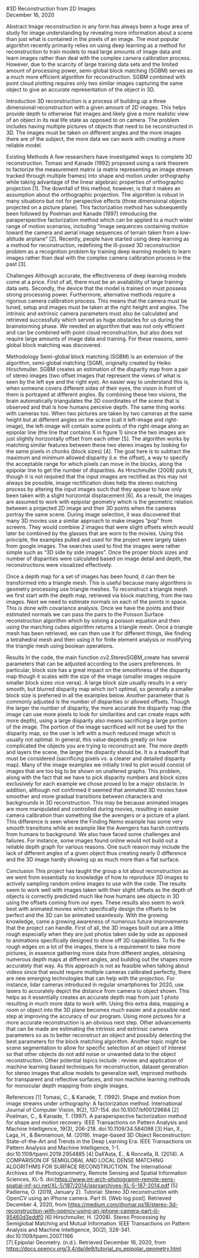 #3D Reconstruction from 2D Images  
December 16, 2020

Abstract
Image reconstruction in any form has always been a huge area of study for image understanding by revealing more information about a scene than just what is contained in the pixels of an image. The most popular algorithm recently primarily relies on using deep learning as a method for reconstruction to train models to read large amounts of image data and learn images rather than deal with the complex camera calibration process. However, due to the scarcity of large training data sets and the limited amount of processing power, semi-global block matching (SGBM) serves as a much more efficient algorithm for reconstruction. SGBM combined with point cloud plotting requires only two similar images capturing the same object to give an accurate representation of the object in 3D. 

Introduction
3D reconstruction is a process of building up a three dimensional reconstruction with a given amount of 2D images. This helps provide depth to otherwise flat images and likely give a more realistic view of an object in its real life state as opposed to on camera. The problem includes having multiple pictures of objects that need to be reconstructed in 3D. The images must be taken on different angles and the more images there are of the subject, the more data we can work with creating a more reliable model. 

Existing Methods
A few researchers have investigated ways to complete 3D reconstruction. Tomasi and Kanade (1992) proposed using a rank theorem to factorize the measurement matrix (a matrix representing an image stream tracked through multiple frames) into shape and motion under orthography while taking advantage of the linear algebraic properties of orthographic projection [1]. The downfall of this method, however, is that it makes an assumption about the orthographic projection. The algorithm is robust in many situations but not for perspective effects (three dimensional objects projected on a picture plane). This factorization method has subsequently been followed by Poelman and Kanade (1997) introducing the paraperspective factorization method which can be applied to a much wider range of motion scenarios, including “image sequences containing motion toward the camera and aerial image sequences of terrain taken from a low-altitude airplane” [2]. Recently, people have started using deep learning as a method for reconstruction, redefining the ill-posed 3D reconstruction problem as a recognition problem by training deep learning models to learn images rather than deal with the complex camera calibration process in the past [3]. 

Challenges
Although accurate, the effectiveness of deep learning models come at a price. First of all, there must be an availability of large training data sets. Secondly, the device that the model is trained on must possess strong processing power. Furthermore, alternative methods require a rigorous camera calibration process. This means that the camera must be tuned, setup and images must be taken at the right height and angles. The intrinsic and extrinsic camera parameters must also be calculated and retrieved successfully which served as huge obstacles for us during the brainstorming phase. We needed an algorithm that was not only efficient and can be combined with point cloud reconstruction, but also does not require large amounts of image data and training. For these reasons, semi-global block matching was discovered. 


Methodology
Semi-global block matching (SGBM) is an extension of the algorithm, semi-global matching (SGM), originally created by Heiko Hirschmuller. SGBM creates an estimation of the disparity map from a pair of stereo images (two offset images that represent the views of what is seen by the left eye and the right eye). An easier way to understand this is, when someone covers different sides of their eyes, the vision in front of them is portrayed at different angles. By combining these two visions, the brain automatically triangulates the 3D coordinates of the scene that is observed and that is how humans perceive depth. The same thing works with cameras too. When two pictures are taken by two cameras at the same height but at different angles on the scene (call it left-image and right-image), the left-image will contain some points of the right-image along an epipolar line (the line that contains X in figure 1) since the two images are just slightly horizontally offset from each other [5]. 
The algorithm works by matching similar features between these two stereo images by looking for the same pixels in chunks (block sizes) [4]. The goal here is to subtract the maximum and minimum allowed disparity (i.e. the offset), a way to specify the acceptable range for which pixels can move in the blocks, along the epipolar line to get the number of disparities. 
As Hirschmuller (2008) puts it, though it is not required that the input images are rectified as this may not always be possible, image rectification does help the stereo matching process by altering the input images such that they appear to have only been taken with a slight horizontal displacement [6]. As a result, the images are assumed to work with epipolar geometry which is the geometric relation between a projected 2D image and their 3D points when the cameras portray the same scene. 
During image selection, it was discovered that many 3D movies use a similar approach to make images “pop” from screens. They would combine 2 images that were slight offsets which would later be combined by the glasses that are worn to the movies. Using this principle, the examples pulled and used for the project were largely taken from google images. The searches used to find the images were rather simple such as “3D side by side images”.  Once the proper block sizes and number of disparities were calculated based on image detail and depth, the reconstructions were visualized effectively. 

Once a depth map for a set of images has been found, it can then be transformed into a triangle mesh. This is useful because many algorithms in geometry processing use triangle meshes.
To reconstruct a triangle mesh we first start with the depth map, retrieved via block matching, from the two images. Next we need to estimate normals on each of the points in space. This is done with covariance analysis. Once we have the points and their estimated normals we can pass the pairs to the Poisson Surface reconstruction algorithm which by solving a poisson equation and then using the marching cubes algorithm returns a triangle mesh. Once a triangle mesh has been retrieved, we can then use it for different things, like finding a tetrahedral mesh and then using it for finite element analysis or modifying the triangle mesh using boolean operations.   


Results
In the code, the main function cv2.StereoSGBM_create has several parameters that can be adjusted according to the users preferences. In particular, block size has a great impact on the smoothness of the disparity map though it scales with the size of the image (smaller images require smaller block sizes vice versa). A large block size usually results in a very smooth, but blurred disparity map which isn’t optimal, so generally a smaller block size is preferred in all the examples below. Another parameter that is commonly adjusted is the number of disparities or allowed offsets. Though the larger the number of disparity, the more accurate the disparity map (the image can use more pixels to look for similarities and can create maps with more depth), using a large disparity also means sacrificing a large portion of the image. The portion of the image sacrificed will not be used for the disparity map, so the user is left with a much reduced image which is usually not optimal. In general, this value depends greatly on how complicated the objects you are trying to reconstruct are. The more depth and layers the scene, the larger the disparity should be. It is a tradeoff that must be considered (sacrificing pixels vs. a clearer and detailed disparity map).
Many of the image examples we initially tried to plot would consist of images that are too big to be shown on unaltered graphs. This problem, along with the fact that we have to pick disparity numbers and block sizes exclusively for each example we chose proved to be a major obstacle. 
In addition, although not confirmed it seemed that animated 3D movies have smoother and more gradual transitions between  characters and backgrounds in 3D reconstruction. This may be because animated images are more manipulated and controlled during movies, resulting in easier camera calibration than something like the avengers or a picture of a plant. This difference is seen where the Finding Nemo example has some very smooth transitions while an example like the Avengers has harsh contrasts from humans to background. 
We also have faced some challenges and failures. For instance, some images found online would not build out a reliable depth graph for various reasons. One such reason may include the lack of different angles of a given object thus creating nearly 0 difference and the 3D image hardly showing up as much more than a flat surface. 


Conclusion 
This project has taught the group a lot about reconstruction as we went from essentially no knowledge of how to reproduce 3D images to actively sampling random online images to use with the code. The results seem to work well with images taken with their slight offsets as the depth of objects is correctly predicted much like how humans see objects in 3D using the offsets coming from our eyes. These results also seem to work best with animated movies which specifically design the offsets to be perfect and the 3D can be animated seamlessly.
With the growing knowledge, came a growing awareness of numerous future improvements that the project can handle. First of all, the 3D images built out are a little rough especially when they are just photos taken side by side as opposed to animations specifically designed to show off 3D capabilities. To fix the rough edges on a lot of the images, there is a requirement to take more pictures, in essence gathering more data from different angles, obtaining numerous depth maps at different angles, and building out the shapes more accurately that way.
As this approach is not as feasible when talking about videos since that would require multiple cameras calibrated perfectly, there are new emerging technologies that can help with the projection. For instance, lidar cameras introduced in regular smartphones for 2020, use lasers to accurately depict the distance from camera to object shown. This helps as it essentially creates an accurate depth map from just 1 photo resulting in much more data to work with. Using this extra data, mapping a room or object into the 3D plane becomes much easier and a possible next step at improving the accuracy of our program. 
Using more pictures for a more accurate reconstruction is an obvious next step. Other advancements that can be made are estimating the intrinsic and extrinsic camera parameters so as to better reconstruct an object and possibly detecting the best parameters for the block matching algorithm. Another topic might be scene segmentation to allow for specific selection of an object of interest so that other objects do not add noise or unwanted data to the object reconstruction. Other potential topics include : review and application of machine learning based techniques for reconstruction, dataset generation for stereo images that allow models to generalize well, improved methods for transparent and reflective surfaces, and non machine learning methods for monocular depth mapping from single images. 
	

References 
[1] Tomasi, C., & Kanade, T. (1992). Shape and motion from image streams under orthography: A factorization method. International Journal of Computer Vision, 9(2), 137-154. doi:10.1007/bf00129684
[2] Poelman, C., & Kanade, T. (1997). A paraperspective factorization method for shape and motion recovery. IEEE Transactions on Pattern Analysis and Machine Intelligence, 19(3), 206-218. doi:10.1109/34.584098
[3] Han, X., Laga, H., & Bennamoun, M. (2019). Image-based 3D Object Reconstruction: State-of-the-Art and Trends in the Deep Learning Era. IEEE Transactions on Pattern Analysis and Machine Intelligence, 1-1. doi:10.1109/tpami.2019.2954885
[4] Dall’Asta, E., & Roncella, R. (2014). A COMPARISON OF SEMIGLOBAL AND LOCAL DENSE MATCHING ALGORITHMS FOR SURFACE RECONSTRUCTION. The International Archives of the Photogrammetry, Remote Sensing and Spatial Information Sciences, XL-5. doi:https://www.int-arch-photogramm-remote-sens-spatial-inf-sci.net/XL-5/187/2014/isprsarchives-XL-5-187-2014.pdf
[5] Padierna, O. (2019, January 2). Tutorial: Stereo 3D reconstruction with OpenCV using an iPhone camera. Part III. [Web log post]. Retrieved December 4, 2020, from https://medium.com/@omar.ps16/stereo-3d-reconstruction-with-opencv-using-an-iphone-camera-part-iii-95460d3eddf0
[6] Hirschmuller, H. (2008). Stereo Processing by Semiglobal Matching and Mutual Information. IEEE Transactions on Pattern Analysis and Machine Intelligence, 30(2), 328-341. doi:10.1109/tpami.2007.1166\
[7] Epipolar Geometry. (n.d.). Retrieved December 16, 2020, from https://docs.opencv.org/3.4/da/de9/tutorial_py_epipolar_geometry.html

